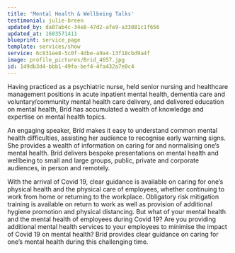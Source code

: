 ```yaml
---
title: 'Mental Health & Wellbeing Talks'
testimonial: julie-breen
updated_by: da07ab4c-34e8-47d2-afe9-a33081c1f656
updated_at: 1603571411
blueprint: service_page
template: services/show
service: 6c831ee8-5c0f-4dbe-a9a4-13f18cbd9a4f
image: profile_pictures/Brid_4657.jpg
id: 149db3d4-bbb1-49fa-bef4-4fa432a7e0c4
---
```

Having practiced as a psychiatric nurse, held senior nursing and healthcare management positions in acute inpatient mental health, dementia care and voluntary/community mental health care delivery, and delivered education on mental health, Bríd has accumulated a wealth of knowledge and expertise on mental health topics.  

An engaging speaker, Bríd makes it easy to understand common mental health difficulties, assisting her audience to recognise early warning signs. She provides a wealth of information on caring for and normalising one’s mental health. Bríd delivers bespoke presentations on mental health and wellbeing to small and large groups, public, private and corporate audiences, in person and remotely.

With the arrival of Covid 19, clear guidance is available on caring for one’s physical health and the physical care of employees, whether continuing to work from home or returning to the workplace. Obligatory risk mitigation training is available on return to work as well as provision of additional hygiene promotion and physical distancing. But what of your mental health and the mental health of employees during Covid 19? Are you providing additional mental health services to your employees to minimise the impact of Covid 19 on mental health? Bríd provides clear guidance on caring for one’s mental health during this challenging time.
